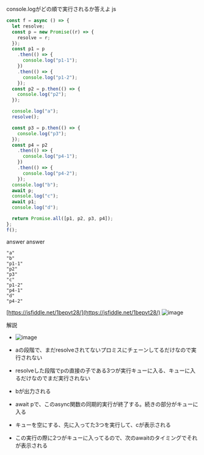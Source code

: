 
console.logがどの順で実行されるか答えよ
js

```javascript
const f = async () => {
  let resolve;
  const p = new Promise((r) => {
    resolve = r;
  });
  const p1 = p
    .then(() => {
      console.log("p1-1");
    })
    .then(() => {
      console.log("p1-2");
    });
  const p2 = p.then(() => {
    console.log("p2");
  });

  console.log("a");
  resolve();

  const p3 = p.then(() => {
    console.log("p3");
  });
  const p4 = p2
    .then(() => {
      console.log("p4-1");
    })
    .then(() => {
      console.log("p4-2");
    });
  console.log("b");
  await p;
  console.log("c");
  await p1;
  console.log("d");

  return Promise.all([p1, p2, p3, p4]);
};
f();
```


answer
answer

```
"a"
"b"
"p1-1"
"p2"
"p3"
"c"
"p1-2"
"p4-1"
"d"
"p4-2"
```

[https://jsfiddle.net/1bepvt28/](https://jsfiddle.net/1bepvt28/)
![image](https://gyazo.com/3d9124304768b8654495ca52e6015e13/thumb/1000)

解説
- ![image](https://gyazo.com/a76ac996f30b29fb5f758032178f0e24/thumb/1000)

- aの段階で、まだresolveされてないプロミスにチェーンしてるだけなので実行されない
- resolveした段階でpの直接の子である3つが実行キューに入る、キューに入るだけなのでまだ実行されない
- bが出力される
- await pで、このasync関数の同期的実行が終了する。続きの部分がキューに入る
- キューを空にする、先に入ってた3つを実行して、cが表示される
- この実行の際に2つがキューに入ってるので、次のawaitのタイミングでそれが表示される
